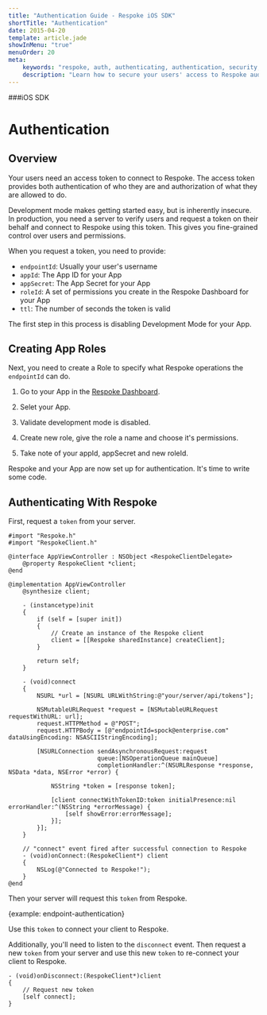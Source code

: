 ```yaml
---
title: "Authentication Guide - Respoke iOS SDK"
shortTitle: "Authentication"
date: 2015-04-20
template: article.jade
showInMenu: "true"
menuOrder: 20
meta:
    keywords: "respoke, auth, authenticating, authentication, security, token"
    description: "Learn how to secure your users' access to Respoke audio, video, text and data channels."
---
```


###iOS SDK
# Authentication

## Overview

Your users need an access token to connect to Respoke. The access token provides both authentication of who they are and authorization of what they are allowed to do. 

Development mode makes getting started easy, but is inherently insecure. In production, you need a server to verify users and request a token on their behalf and connect to Respoke using this token. This gives you fine-grained control over users and permissions.

When you request a token, you need to provide:

- `endpointId`: Usually your user's username
- `appId`: The App ID for your App
- `appSecret`: The App Secret for your App
- `roleId`: A set of permissions you create in the Respoke Dashboard for your App
- `ttl`: The number of seconds the token is valid

The first step in this process is disabling Development Mode for your App.

## Creating App Roles

Next, you need to create a Role to specify what Respoke operations the `endpointId` can do.

1. Go to your App in the [Respoke Dashboard](https://portal.respoke.io/#/apps/).

2. Selet your App.

3. Validate development mode is disabled.

4. Create new role, give the role a name and choose it's permissions.

5. Take note of your appId, appSecret and new roleId.

Respoke and your App are now set up for authentication. It's time to write some code.

## Authenticating With Respoke

First, request a `token` from your server.
    
    #import "Respoke.h"
    #import "RespokeClient.h"
    
    @interface AppViewController : NSObject <RespokeClientDelegate>
        @property RespokeClient *client;
    @end
    
    @implementation AppViewController
        @synthesize client;
        
        - (instancetype)init
        {
            if (self = [super init])
            {
                // Create an instance of the Respoke client
                client = [[Respoke sharedInstance] createClient];
            }

            return self;
        }
        
        - (void)connect
        {
            NSURL *url = [NSURL URLWithString:@"your/server/api/tokens"];
    
            NSMutableURLRequest *request = [NSMutableURLRequest requestWithURL: url];
            request.HTTPMethod = @"POST";
            request.HTTPBody = [@"endpointId=spock@enterprise.com" dataUsingEncoding: NSASCIIStringEncoding];
    
            [NSURLConnection sendAsynchronousRequest:request
                             queue:[NSOperationQueue mainQueue]
                             completionHandler:^(NSURLResponse *response, NSData *data, NSError *error) {
                             
                NSString *token = [response token];
        
                [client connectWithTokenID:token initialPresence:nil errorHandler:^(NSString *errorMessage) {
                    [self showError:errorMessage];
                }];
            }];
        }
        
        // "connect" event fired after successful connection to Respoke
        - (void)onConnect:(RespokeClient*) client
        {
            NSLog(@"Connected to Respoke!");
        }
    @end
    
Then your server will request this `token` from Respoke.

{example: endpoint-authentication}

Use this `token` to connect your client to Respoke.

Additionally, you'll need to listen to the `disconnect` event. Then request a new `token` from your server and use this new `token` to re-connect your client to Respoke.

    - (void)onDisconnect:(RespokeClient*)client
    {
        // Request new token
        [self connect];
    }

